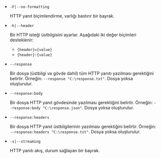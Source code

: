 * `-F|--no-formatting`

  HTTP yanıt biçimlendirme, varlığı bastırır bir bayrak.

* `-h|--header`

  Bir HTTP isteği üstbilgisini ayarlar. Aşağıdaki iki değer biçimleri desteklenir:

  * `{header}={value}`
  * `{header}:{value}`

* `--response`

  Bir dosya (üstbilgi ve gövde dahil) tüm HTTP yanıtı yazılması gerektiğini belirtir. Örneğin: `--response "C:\response.txt"`. Dosya yoksa oluşturulur.

* `--response:body`

  Bir dosya HTTP yanıt gövdesinde yazılması gerektiğini belirtir. Örneğin: `--response:body "C:\response.json"`. Dosya yoksa oluşturulur.

* `--response:headers`

  Bir dosya HTTP yanıt üstbilgilerinin yazılması gerektiğini belirtir. Örneğin: `--response:headers "C:\response.txt"`. Dosya yoksa oluşturulur.

* `-s|--streaming`

  HTTP yanıtı akış, durum sağlayan bir bayrak.
